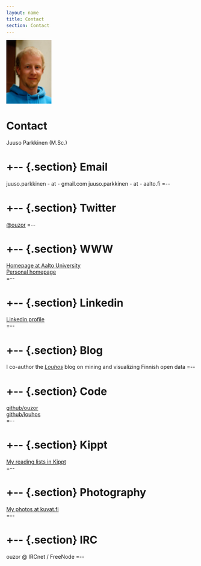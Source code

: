 ```yaml
---
layout: name
title: Contact
section: Contact
---
```


<img class='inset right' src='../images/juuso.jpg' title='Juuso Parkkinen' alt='Photo' width='120px' />

Contact
=======

Juuso Parkkinen (M.Sc.)

+--	{.section}
Email
========
juuso.parkkinen - at - gmail.com
juuso.parkkinen - at - aalto.fi
=--

<!--
+--	{.section}
Mobile 
========
+358503563916
=--
-->

+--  {.section}
Twitter
=======
[@ouzor](http://twitter.com/ouzor)
=--

+--	{.section}
WWW
========
[Homepage at Aalto University](http://users.ics.aalto.fi/japarkki/)  
[Personal homepage](http://ouzor.github.com/)  
=--

+--  {.section}
Linkedin
========
[Linkedin profile](http://www.linkedin.com/in/juusoparkkinen)  
=--

+--  {.section}
Blog
========
I co-author the _[Louhos](http://louhos.wordpress.com)_ blog on mining and visualizing Finnish open data
=--

+--  {.section}
Code
========
[github/ouzor](https://github.com/ouzor)  
[github/louhos](https://github.com/louhos)  
=--

+--  {.section}
Kippt
========
[My reading lists in Kippt](https://kippt.com/ouzor)  
=--

+--  {.section}
Photography
========
[My photos at kuvat.fi](http://ouzo.kuvat.fi/)  
=--

+--  {.section}
IRC
========
ouzor @ IRCnet / FreeNode
=--